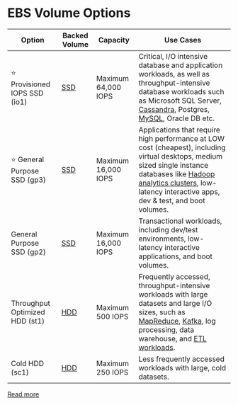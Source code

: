 # EBS Volume Options

| Option                            | Backed Volume                                              | Capacity            | Use Cases                                                                                                                                                                                                                                                                                                                                 |
|-----------------------------------|------------------------------------------------------------|---------------------|-------------------------------------------------------------------------------------------------------------------------------------------------------------------------------------------------------------------------------------------------------------------------------------------------------------------------------------------|
| :star: Provisioned IOPS SSD (io1) | [SSD](../../../../3_DatabaseServices/Glossaries/StorageOptions.md) | Maximum 64,000 IOPS | Critical, I/O intensive database and application workloads, as well as throughput-intensive database workloads such as Microsoft SQL Server, [Cassandra](../../../../3_DatabaseServices/NoSQL-Databases/WideColumnDB/ApacheCasandra.md), Postgres, [MySQL](), Oracle DB etc.                                                   |
| :star: General Purpose SSD (gp3)  | [SSD](../../../../3_DatabaseServices/Glossaries/StorageOptions.md) | Maximum 16,000 IOPS | Applications that require high performance at LOW cost (cheapest), including virtual desktops, medium sized single instance databases like [Hadoop analytics clusters](../../../../6_BigDataServices/ETLServices/BatchProcessing/ApacheHadoop/Readme.md), low-latency interactive apps, dev & test, and boot volumes.         |
| General Purpose SSD (gp2)         | [SSD](../../../../3_DatabaseServices/Glossaries/StorageOptions.md) | Maximum 16,000 IOPS | Transactional workloads, including dev/test environments, low-latency interactive applications, and boot volumes.                                                                                                                                                                                                                         |
| Throughput Optimized HDD (st1)    | [HDD](../../../../3_DatabaseServices/Glossaries/StorageOptions.md) | Maximum 500 IOPS    | Frequently accessed, throughput-intensive workloads with large datasets and large I/O sizes, such as [MapReduce](../../../../6_BigDataServices/Glossaries/MapReduce.md), [Kafka](../../../../5_MessageBrokers/Kafka/Readme.md), log processing, data warehouse, and [ETL workloads](). |
| Cold HDD (sc1)                    | [HDD](../../../../3_DatabaseServices/Glossaries/StorageOptions.md) | Maximum 250 IOPS    | Less frequently accessed workloads with large, cold datasets.                                                                                                                                                                                                                                                                             |

[Read more](https://docs.aws.amazon.com/AWSEC2/latest/UserGuide/ebs-volume-types.html)